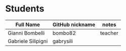 # Students

| Full Name | GitHub nickname | notes |
| --------- | --------------- | ----- |
| Gianni Bombelli | bombo82 |  teacher |
| Gabriele Silipigni | gabrysili | 
